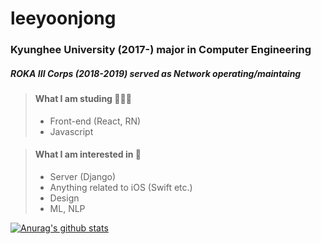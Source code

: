 leeyoonjong
===========

### Kyunghee University (2017-) major in Computer Engineering
##### ROKA III Corps (2018-2019) served as Network operating/maintaing

> #### What I am studing 👨🏻‍💻
> * Front-end (React, RN)
> * Javascript


> #### What I am interested in 🤩
> * Server (Django)
> * Anything related to iOS (Swift etc.)
> * Design
> * ML, NLP

[![Anurag's github stats](https://github-readme-stats.vercel.app/api?username=leeyoonjong)](https://github.com/anuraghazra/github-readme-stats)
